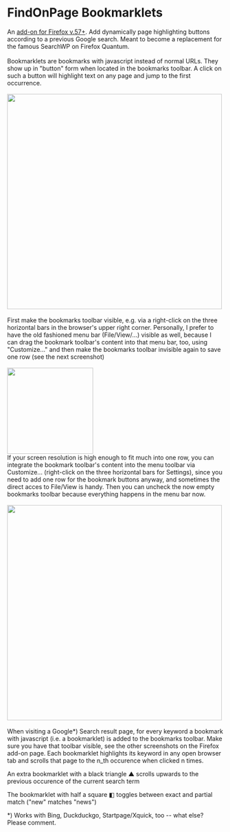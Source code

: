 # FindOnPage Bookmarklets
An <a href="https://addons.mozilla.org/en-US/firefox/addon/findonpage-bookmarklets">add-on for Firefox v.57+</a>. Add dynamically page highlighting buttons according to a previous Google search. Meant to become a replacement for the famous SearchWP on Firefox Quantum.
<br/><br/>
Bookmarklets are bookmarks with javascript instead of normal URLs. They show up in "button" form when located in the bookmarks toolbar. A click on such a button will highlight text on any page and jump to the first occurrence.<br/><br/>
<img src="https://addons.cdn.mozilla.net/user-media/previews/full/205/205472.png" width="500">
<br/><br/>
First make the bookmarks toolbar visible, e.g. via a right-click on the three horizontal bars in the browser's upper right corner.
Personally, I prefer to have the old fashioned menu bar (File/View/...) visible as well, because I can drag the bookmark toolbar's content into that menu bar, too, using "Customize..." and then make the bookmarks toolbar invisible again to save one row (see the next screenshot)<br/><br/>
<img width="200" src="https://addons.cdn.mozilla.net/user-media/previews/full/205/205471.png"><br/>
If your screen resolution is high enough to fit much into one row, you can integrate the bookmark toolbar's content into the menu toolbar via Customize... (right-click on the three horizontal bars for Settings), since you need to add one row for the bookmark buttons anyway, and sometimes the direct acces to File/View is handy. Then you can uncheck the now empty bookmarks toolbar because everything happens in the menu bar now.<br/><br/>
<img width="500" src="https://addons.cdn.mozilla.net/user-media/previews/full/204/204993.png"><br/><br/>
When visiting a Google*) Search result page, for every keyword a bookmark with javascript (i.e. a bookmarklet) is added to the bookmarks toolbar. Make sure you have that toolbar visible, see the other screenshots on the Firefox add-on page. Each bookmarklet highlights its keyword in any open browser tab and scrolls that page to the n_th occurence when clicked n times.

An extra bookmarklet with a black triangle ▲ scrolls upwards to the previous occurence of the current search term

The bookmarklet with half a square ◧ toggles between exact and partial match ("new" matches "news")

*) Works with Bing, Duckduckgo, Startpage/Xquick, too -- what else? Please comment.





